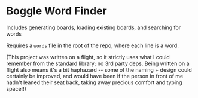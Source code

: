 # Boggle Word Finder

Includes generating boards, loading existing boards, and searching for words

Requires a `words` file in the root of the repo, where each line is a word.

(This project was written on a flight, so it strictly uses what I could remember from the standard library; no 3rd party deps. Being written on a flight also means it's a bit haphazard -- some of the naming + design could certainly be improved, and would have been if the person in front of me hadn't leaned their seat back, taking away precious comfort and typing space!!)